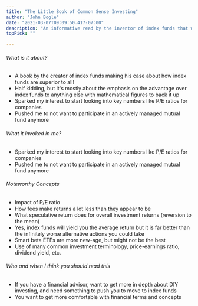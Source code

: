 ```yaml
---
title: "The Little Book of Common Sense Investing"
author: "John Bogle"
date: "2021-03-07T09:09:50.417-07:00"
description: "An informative read by the inventor of index funds that will likely convince you to jump on the index fund train. This book sparked my interest to look at key numbers and gave me the push I needed to move away from mutual funds with my financial advisor."
topPick: ""

---
```


###### What is it about?

- A book by the creator of index funds making his case about how index funds are superior to all!
- Half kidding, but it's mostly about the emphasis on the advantage over index funds to anything else with mathematical figures to back it up
- Sparked my interest to start looking into key numbers like P/E ratios for companies
- Pushed me to not want to participate in an actively managed mutual fund anymore

###### What it invoked in me?

- Sparked my interest to start looking into key numbers like P/E ratios for companies
- Pushed me to not want to participate in an actively managed mutual fund anymore

###### Noteworthy Concepts

- Impact of P/E ratio
- How fees make returns a lot less than they appear to be
- What speculative return does for overall investment returns (reversion to the mean)
- Yes, index funds will yield you the average return but it is far better than the infinitely worse alternative actions you could take
- Smart beta ETFs are more new-age, but might not be the best
- Use of many common investment terminology, price-earnings ratio, dividend yield, etc.

###### Who and when I think you should read this

- If you have a financial advisor, want to get more in depth about DIY investing, and need something to push you to move to index funds
- You want to get more comfortable with financial terms and concepts
